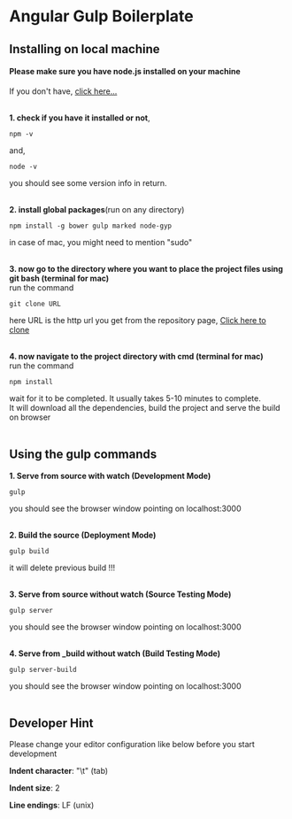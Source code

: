 <h1>Angular Gulp Boilerplate</h1>


<h2>Installing on local machine</h2>

<h4>Please make sure you have node.js installed on your machine</h4>
If you don't have, <a href="https://nodejs.org/" >click here...</a>
<br><br>


<b>1. check if you have it installed or not</b>,

	npm -v

and,

	node -v

you should see some version info in return.<br><br>

<b>2. install global packages</b>(run on any directory)

	npm install -g bower gulp marked node-gyp

in case of mac, you might need to mention "sudo"<br><br>


<b>3. now go to the directory where you want to place the project files using git bash (terminal for mac)</b><br>
run the command

	git clone URL

here URL is the http url you get from the repository page, <a href="https://github.com/tanmoythander/angular-gulp-boilerplate">Click here to clone</a><br><br>

<b>4. now navigate to the project directory with cmd (terminal for mac)</b><br>
run the command

	npm install
	
wait for it to be completed. It usually takes 5-10 minutes to complete.<br>
It will download all the dependencies, build the project and serve the build on browser<br><br>

<h2>Using the gulp commands</h2>

<b>1. Serve from source with watch (Development Mode)</b>

	gulp

you should see the browser window pointing on localhost:3000<br><br>

<b>2. Build the source (Deployment Mode)</b>

	gulp build

it will delete previous build !!!<br><br>

<b>3. Serve from source without watch (Source Testing Mode)</b>

	gulp server

you should see the browser window pointing on localhost:3000<br><br>

<b>4. Serve from _build without watch (Build Testing Mode)</b>

	gulp server-build

you should see the browser window pointing on localhost:3000<br><br>

<h2>Developer Hint</h2>

Please change your editor configuration like below before you start development

<b>Indent character</b>: "\t" (tab)

<b>Indent size</b>: 2

<b>Line endings</b>: LF (unix)


